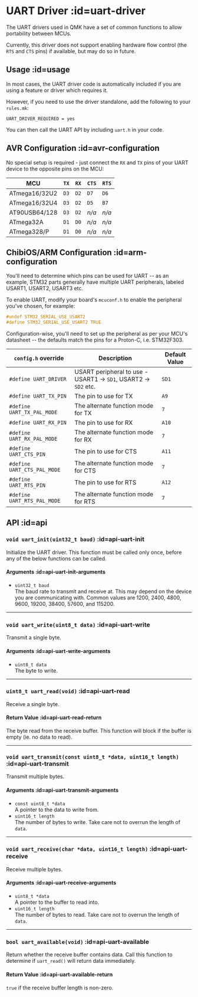 # UART Driver :id=uart-driver

The UART drivers used in QMK have a set of common functions to allow portability between MCUs.

Currently, this driver does not support enabling hardware flow control (the `RTS` and `CTS` pins) if available, but may do so in future.

## Usage :id=usage

In most cases, the UART driver code is automatically included if you are using a feature or driver which requires it.

However, if you need to use the driver standalone, add the following to your `rules.mk`:

```make
UART_DRIVER_REQUIRED = yes
```

You can then call the UART API by including `uart.h` in your code.

## AVR Configuration :id=avr-configuration

No special setup is required - just connect the `RX` and `TX` pins of your UART device to the opposite pins on the MCU:

|MCU          |`TX`|`RX`|`CTS`|`RTS`|
|-------------|----|----|-----|-----|
|ATmega16/32U2|`D3`|`D2`|`D7` |`D6` |
|ATmega16/32U4|`D3`|`D2`|`D5` |`B7` |
|AT90USB64/128|`D3`|`D2`|*n/a*|*n/a*|
|ATmega32A    |`D1`|`D0`|*n/a*|*n/a*|
|ATmega328/P  |`D1`|`D0`|*n/a*|*n/a*|

## ChibiOS/ARM Configuration :id=arm-configuration

You'll need to determine which pins can be used for UART -- as an example, STM32 parts generally have multiple UART peripherals, labeled USART1, USART2, USART3 etc.

To enable UART, modify your board's `mcuconf.h` to enable the peripheral you've chosen, for example:

```c
#undef STM32_SERIAL_USE_USART2
#define STM32_SERIAL_USE_USART2 TRUE
```

Configuration-wise, you'll need to set up the peripheral as per your MCU's datasheet -- the defaults match the pins for a Proton-C, i.e. STM32F303.

|     `config.h` override     |                           Description                           | Default Value |
| --------------------------- | --------------------------------------------------------------- | ------------- |
| `#define UART_DRIVER`       | USART peripheral to use - USART1 -> `SD1`, USART2 -> `SD2` etc. | `SD1`         |
| `#define UART_TX_PIN`       | The pin to use for TX                                           | `A9`          |
| `#define UART_TX_PAL_MODE`  | The alternate function mode for TX                              | `7`           |
| `#define UART_RX_PIN`       | The pin to use for RX                                           | `A10`         |
| `#define UART_RX_PAL_MODE`  | The alternate function mode for RX                              | `7`           |
| `#define UART_CTS_PIN`      | The pin to use for CTS                                          | `A11`         |
| `#define UART_CTS_PAL_MODE` | The alternate function mode for CTS                             | `7`           |
| `#define UART_RTS_PIN`      | The pin to use for RTS                                          | `A12`         |
| `#define UART_RTS_PAL_MODE` | The alternate function mode for RTS                             | `7`           |

## API :id=api

### `void uart_init(uint32_t baud)` :id=api-uart-init

Initialize the UART driver. This function must be called only once, before any of the below functions can be called.

#### Arguments :id=api-uart-init-arguments

 - `uint32_t baud`  
   The baud rate to transmit and receive at. This may depend on the device you are communicating with. Common values are 1200, 2400, 4800, 9600, 19200, 38400, 57600, and 115200.

---

### `void uart_write(uint8_t data)` :id=api-uart-write

Transmit a single byte.

#### Arguments :id=api-uart-write-arguments

 - `uint8_t data`  
   The byte to write.

---

### `uint8_t uart_read(void)` :id=api-uart-read

Receive a single byte.

#### Return Value :id=api-uart-read-return

The byte read from the receive buffer. This function will block if the buffer is empty (ie. no data to read).

---

### `void uart_transmit(const uint8_t *data, uint16_t length)` :id=api-uart-transmit

Transmit multiple bytes.

#### Arguments :id=api-uart-transmit-arguments

 - `const uint8_t *data`  
   A pointer to the data to write from.
 - `uint16_t length`  
   The number of bytes to write. Take care not to overrun the length of `data`.

---

### `void uart_receive(char *data, uint16_t length)` :id=api-uart-receive

Receive multiple bytes.

#### Arguments :id=api-uart-receive-arguments

 - `uint8_t *data`  
   A pointer to the buffer to read into.
 - `uint16_t length`  
   The number of bytes to read. Take care not to overrun the length of `data`.

---

### `bool uart_available(void)` :id=api-uart-available

Return whether the receive buffer contains data. Call this function to determine if `uart_read()` will return data immediately.

#### Return Value :id=api-uart-available-return

`true` if the receive buffer length is non-zero.
